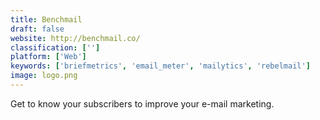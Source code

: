 ```yaml
---
title: Benchmail
draft: false 
website: http://benchmail.co/
classification: ['']
platform: ['Web']
keywords: ['briefmetrics', 'email_meter', 'mailytics', 'rebelmail']
image: logo.png
---
```

Get to know your subscribers to improve your e-mail marketing.